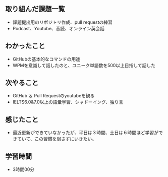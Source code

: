 ## 取り組んだ課題一覧
- 課題提出用のリポジトリ作成、pull requestの練習
- Podcast、Youtube、音読、オンライン英会話
## わかったこと
- GitHubの基本的なコマンドの用途
- WPMを意識して話したのと、ユニーク単語数を500以上目指して話した
## 次やること
- GitHub ＆ Pull Requestのyoutubeを観る
- IELTS6.0&7.0以上の語彙学習、シャドーイング、独り言
## 感じたこと
- 最近更新ができていなかったが、平日は３時間、土日は６時間ほど学習ができていて、この習慣を崩さずにいきたい。
## 学習時間
- 3時間00分
